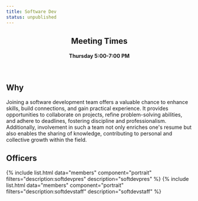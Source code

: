 ```yaml
---
title: Software Dev
status: unpublished
---
```


<center>
	<h2>Meeting Times</h2>
	<h4>Thursday 5:00-7:00 PM</h4>
</center>

<br>

## Why

Joining a software development team offers a valuable chance to enhance skills, build connections, and gain practical experience. It provides opportunities to collaborate on projects, refine problem-solving abilities, and adhere to deadlines, fostering discipline and professionalism. Additionally, involvement in such a team not only enriches one's resume but also enables the sharing of knowledge, contributing to personal and collective growth within the field.

## Officers

{% include list.html data="members" component="portrait" filters="description:softdevpres" description="softdevpres" %}
{% include list.html data="members" component="portrait" filters="description:softdevstaff" description="softdevstaff" %}
